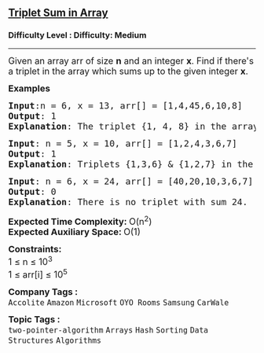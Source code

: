 <h2><a href="https://www.geeksforgeeks.org/problems/triplet-sum-in-array-1587115621/1?page=1&category=Arrays,Strings&difficulty=Medium&sortBy=submissions">Triplet Sum in Array</a></h2><h3>Difficulty Level : Difficulty: Medium</h3><hr><div class="problems_problem_content__Xm_eO"><p><span style="font-size: 18px;">Given an array arr of size <strong>n</strong> and an integer <strong>x</strong>. Find if there's a triplet in the array which sums up to the given integer <strong>x</strong>. <br></span></p>
<p><span style="font-size: 18px;"><strong>Examples<br></strong></span></p>
<pre><span style="font-size: 18px;"><strong>Input</strong>:n = 6, x = 13, arr[] = [1,4,45,6,10,8]
<strong>Output</strong>: 1
<strong>Explanation</strong>: The triplet {1, 4, 8} in the array sums up to 13.</span></pre>
<pre><span style="font-size: 18px;"><strong>Input</strong>: n = 5, x = 10, arr[] = [1,2,4,3,6,7]
<strong>Output</strong>: 1
<strong>Explanation</strong>: Triplets {1,3,6} &amp; {1,2,7} in the array sum to 10. </span>
</pre>
<pre><span style="font-size: 18px;"><strong>Input</strong>: n = 6, x = 24, arr[] = [40,20,10,3,6,7]
<strong>Output</strong>: 0
<strong>Explanation</strong>: There is no triplet with sum 24. </span></pre>
<p><span style="font-size: 18px;"><strong>Expected Time Complexity: </strong>O(n<sup>2</sup>)<br><strong>Expected Auxiliary Space:&nbsp;</strong>O(1)</span></p>
<p><span style="font-size: 18px;"><strong>Constraints:</strong><br>1 ≤ n ≤ 10<sup>3</sup><br>1 ≤ arr[i] ≤ 10<sup>5</sup></span></p></div><p><span style=font-size:18px><strong>Company Tags : </strong><br><code>Accolite</code>&nbsp;<code>Amazon</code>&nbsp;<code>Microsoft</code>&nbsp;<code>OYO Rooms</code>&nbsp;<code>Samsung</code>&nbsp;<code>CarWale</code>&nbsp;<br><p><span style=font-size:18px><strong>Topic Tags : </strong><br><code>two-pointer-algorithm</code>&nbsp;<code>Arrays</code>&nbsp;<code>Hash</code>&nbsp;<code>Sorting</code>&nbsp;<code>Data Structures</code>&nbsp;<code>Algorithms</code>&nbsp;